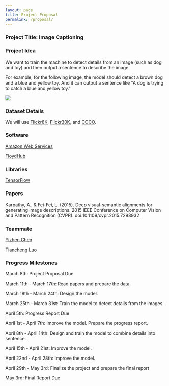 ```yaml
---
layout: page
title: Project Proposal
permalink: /proposal/
---
```


### Project Title: Image Captioning

### Project Idea

We want to train the machine to detect details from an image (such as dog and toy) and then output a sentence to describe the image.

For example, for the following image, the model should detect a brown dog and a blue and yellow toy. And it can output a sentence like "A dog is trying to catch a blue and yellow toy."

![](../assets/example.jpg)

### Dataset Details

We will use [Flickr8K](http://nlp.cs.illinois.edu/HockenmaierGroup/8k-pictures.html), [Flickr30K](http://shannon.cs.illinois.edu/DenotationGraph/), and [COCO](http://cocodataset.org/).

### Software

[Amazon Web Services](https://aws.amazon.com/)

[FloydHub](https://www.floydhub.com)

### Libraries

[TensorFlow](https://www.tensorflow.org/)

### Papers

Karpathy, A., & Fei-Fei, L. (2015). Deep visual-semantic alignments for generating image descriptions. 2015 IEEE Conference on Computer Vision and Pattern Recognition (CVPR). doi:10.1109/cvpr.2015.7298932

### Teammate

[Yizhen Chen](https://sharedcare.io/)

[Tiancheng Luo](https://iLtc.io)

### Progress Milestones

March 8th: Project Proposal Due

March 11th - March 17th: Read papers and prepare the data.

March 18th - March 24th: Design the model. 

March 25th - March 31st: Train the model to detect details from the images.

April 5th: Progress Report Due

April 1st - April 7th: Improve the model. Prepare the progress report.

April 8th - April 14th: Design and train the model to combine details into sentence.

April 15th - April 21st: Improve the model.

April 22nd - April 28th: Improve the model.

April 29th - May 3rd: Finalize the project and prepare the final report

May 3rd: Final Report Due



